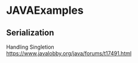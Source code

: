# JAVAExamples
## Serialization
Handling Singletion  
https://www.javalobby.org/java/forums/t17491.html
